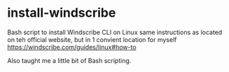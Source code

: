 # install-windscribe
Bash script to install Windscribe CLI on Linux
same instructions as located on teh official website, but in 1 convient location for myself
https://windscribe.com/guides/linux#how-to


Also taught me a little bit of Bash scripting.
